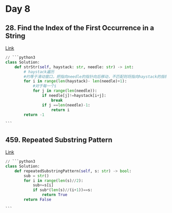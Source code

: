 # Day 8

## 28. Find the Index of the First Occurrence in a String

[Link](https://leetcode.com/problems/find-the-index-of-the-first-occurrence-in-a-string/)

````python
// ```python3
class Solution:
    def strStr(self, haystack: str, needle: str) -> int:
        # haystack遍历
        #约等于滑动窗口，把指向needle的指针向后移动，不匹配则将指向haystack的指针后移
        for i in range(len(haystack)- len(needle)+1):
            #对于每一个i
            for j in range(len(needle)):
                if needle[j]!=haystack[i+j]:
                    break
                if j ==len(needle)-1:
                    return i
        return -1

```
````

## 459. Repeated Substring Pattern

[Link](https://leetcode.com/problems/repeated-substring-pattern/description/)

````python
// ```python3
class Solution:
    def repeatedSubstringPattern(self, s: str) -> bool:
        sub = str()
        for i in range(len(s)//2):
            sub+=s[i]
            if sub*(len(s)//(i+1))==s:
                return True
        return False

```
````
